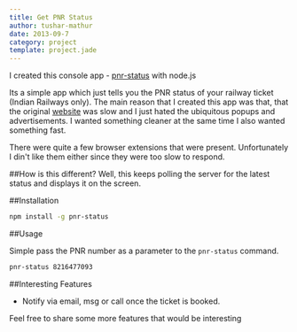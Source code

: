 ```yaml
---
title: Get PNR Status
author: tushar-mathur
date: 2013-09-7
category: project
template: project.jade
---
```


I created this console app - [pnr-status]() with node.js 

Its a simple app which just tells you the PNR status of your railway ticket (Indian Railways only). The main reason that I created this app was that, that the original [website](http://www.indianrail.gov.in/pnr_Enq.html)  was slow and I just hated the ubiquitous popups and advertisements. I wanted something cleaner at the same time I also wanted something fast.

There were quite a few browser extensions that were present. Unfortunately I din't like them either since they were too slow to respond.

##How is this different?
Well, this keeps polling the server for the latest status and displays it on the screen.

##Installation

```bash
npm install -g pnr-status
```

##Usage

Simple pass the PNR number as a parameter to the ```pnr-status``` command.
```bash
pnr-status 8216477093
```

##Interesting Features

* Notify via email, msg or call once the ticket is booked.

Feel free to share some more features that would be interesting 